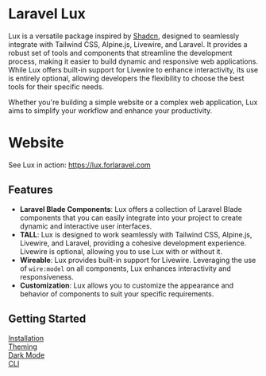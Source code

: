 # Laravel Lux
Lux is a versatile package inspired by <a href="https://ui.shadcn.com/" target="_blank" rel="nofollow">Shadcn</a>, designed to seamlessly integrate with Tailwind CSS, Alpine.js, Livewire, and Laravel. It provides a robust set of tools and components that streamline the development process, making it easier to build dynamic and responsive web applications. While Lux offers built-in support for Livewire to enhance interactivity, its use is entirely optional, allowing developers the flexibility to choose the best tools for their specific needs.

Whether you're building a simple website or a complex web application, Lux aims to simplify your workflow and enhance your productivity.

# Website
See Lux in action: https://lux.forlaravel.com

## Features
- **Laravel Blade Components**: Lux offers a collection of Laravel Blade components that you can easily integrate into your project to create dynamic and interactive user interfaces.
- **TALL**: Lux is designed to work seamlessly with Tailwind CSS, Alpine.js, Livewire, and Laravel, providing a cohesive development experience. Livewire is optional, allowing you to use Lux with or without it.
- **Wireable**: Lux provides built-in support for Livewire. Leveraging the use of ``wire:model`` on all components, Lux enhances interactivity and responsiveness.
- **Customization**: Lux allows you to customize the appearance and behavior of components to suit your specific requirements.


## Getting Started
[Installation](installation.md) \
[Theming](theming.md) \
[Dark Mode](dark-mode.md) \
[CLI](cli.md)
